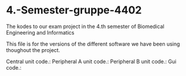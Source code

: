 # 4.-Semester-gruppe-4402
The kodes to our exam project in the 4.th semester of Biomedical Engineering and Informatics

This file is for the versions of the different software we have been using thoughout the project.



Central unit code.: 
Peripheral A unit code.: 
Peripheral B unit code.: 
Gui code.: 
